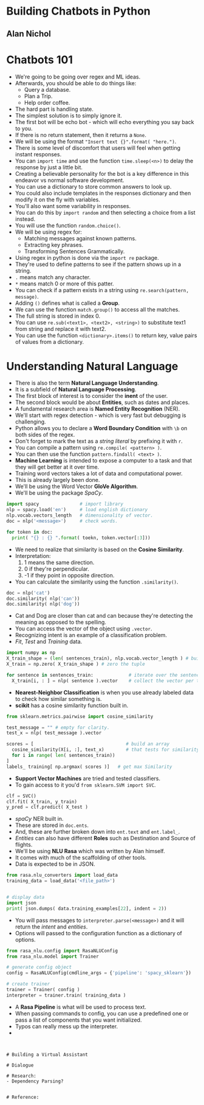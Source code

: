 # Building Chatbots in Python
## Alan Nichol

# Chatbots 101
- We're going to be going over regex and ML ideas.
- Afterwards, you should be able to do things like:
  * Query a database.
  * Plan a Trip.
  * Help order coffee.
- The hard part is handling state.
- The simplest solution is to simply ignore it.
- The first bot will be echo bot - which will echo everything you say back to you.
- If there is no return statement, then it returns a `None`.
- We will be using the format `"Insert text {}".format( "here.")`.
- There is some level of discomfort that users will feel when getting instant responses.
- You can `import time` and use the function `time.sleep(<n>)` to delay the response by just a little bit.
- Creating a believable personality for the bot is a key difference in this endeavor vs normal software development.
- You can use a dictionary to store common answers to look up.
- You could also include templates in the responses dictionary and then modify it on the fly with variables.
- You'll also want some variability in responses.
- You can do this by `import random` and then selecting a choice from a list instead.
- You will use the function `random.choice()`.
- We will be using regex for:
  * Matching messages against known patterns.
  * Extracting key phrases.
  * Transforming Sentences Grammatically.
- Using regex in python is done via the `import re` package.
- They're used to define patterns to see if the pattern shows up in a string.
- `.` means match any character.
- `*` means match 0 or more of this patter.
- You can check if a pattern exists in a string using `re.search(pattern, message)`.
- Adding `()` defines what is called a **Group**.
- We can use the function `match.group()` to access all the matches.
- The full string is stored in index 0.
- You can use `re.sub(<text1>, <text2>, <string>)` to substitute text1 from string and replace it with text2.
- You can use the function `<dictionary>.items()` to return key, value pairs of values from a dictionary.

# Understanding Natural Language
- There is also the term **Natural Language Understanding**.
- It is a subfield of **Natural Language Processing**.
- The first block of interest is to consider the **inent** of the user.
- The second block would be about **Entities**, such as dates and places.
- A fundamental research area is **Named Entity Recognition** (NER).
- We'll start with regex detection - which is very fast but debugging is challenging.
- Python allows you to declare a **Word Boundary Condition** with `\b` on both sides of the regex.
- Don't forget to mark the text as a *string literal* by prefixing it with `r`.
- You can compile a pattern using `re.compile( <pattern> )`.
- You can then use the function `pattern.findall( <text> )`.
- **Machine Learning** is intended to expose a computer to a task and that they will get better at it over time.
- Training word vectors takes a lot of data and computational power.
- This is already largely been done.
- We'll be using the Word Vector **GloVe Algorithm**.
- We'll be using the package *SpaCy*.
```python
import spacy               # import library
nlp = spacy.load('en')     # load english dictionary
nlp.vocab.vectors_length   # dimensionality of vector.
doc = nlp('<message>')     # check words.

for token in doc:
  print( "{} : {} ".format( toekn, token.vector[:3]))

```
- We need to realize that similarity is based on the **Cosine Similarity**.
- Interpretation:
  1. 1 means the same direction.
  2. 0 if they're perpendicular.
  3. -1 if they point in opposite direction.
- You can calculate the similarity using the function `.similarity()`.
```python
doc = nlp('cat')
doc.similarity( nlp('can'))
doc.similarity( nlp('dog'))
```
- Cat and Dog are closer than cat and can because they're detecting the meaning as opposed to the spelling.
- You can access the vector of the object using `.vector`.
- Recognizing intent is an example of a classification problem.
- *Fit*, *Test* and *Training* data.
```python
import numpy as np
X_train_shape = (len( sentences_train), nlp.vocab.vector_length ) # build container tuple
X_train = np.zero( X_train_shape ) # zero the tuple

for sentence in sentences_train:             # iterate over the sentences and
  X_train[i, : ] = nlp( sentence ).vector    # collect the vector per term.
```
- **Nearest-Neighbor Classification** is when you use already labeled data to check how similar something is.
- **scikit** has a cosine similarity function built in.
```python
from sklearn.metrics.pairwise import cosine_similarity

test_message = "" # empty for clarity.
test_x = nlp( test_message ).vector

scores = [                                  # build an array
  cosine_similarity(X[i, :], text_x)        # that tests for similarity.
  for i in range( len( sentences_train))
]
labels_ training[ np.argmax( scores )]   # get max Similarity
```
- **Support Vector Machines** are tried and tested classifiers.
- To gain access to it you'd `from sklearn.SVM import SVC`.
```python
clf = SVC()
clf.fit( X_train, y_train)
y_pred = clf.predict( X_test )
```
- *spaCy* NER built in.
- These are stored in `doc.ents`.
- And, these are further broken down into `ent.text` and `ent.label_`.
- *Entities* can also have different **Roles** such as Destination and Source of flights.
- We'll be using **NLU Rasa** which was written by Alan himself.
- It comes with much of the scaffolding of other tools.
- Data is expected to be in JSON.
```python
from rasa.nlu_converters import load_data
training_data = load_data('<file_path>')


# display data
import json
print( json.dumps( data.training_examples[22], indent = 2))
```

- You will pass messages to `interpreter.parse(<message>)` and it will return the *intent* and *entities*.
- Options will passed to the configuration function as a dictionary of options.
```python
from rasa_nlu.config import RasaNLUConfig
from rasa_nlu.model import Trainer

# generate config object
config = RasaNLUConfig(cmdline_args = {'pipeline': 'spacy_sklearn'})

# create trainer
trainer = Trainer( config )
interpreter = trainer.train( training_data )
```
- A **Rasa Pipeline** is what will be used to process text.
- When passing commands to config, you can use a predefined one or pass a list of components that you want initialized.
- Typos can really mess up the interpreter.
- 


```


# Building a Virtual Assistant

# Dialogue

# Research:
- Dependency Parsing?


# Reference:
